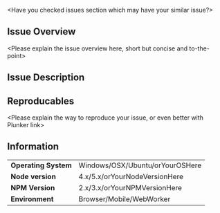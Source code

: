 <Have you checked issues section which may have your similar issue?>
<Please take your time filling these required information for posting issue>

## Issue Overview
<Please explain the issue overview here, short but concise and to-the-point>

## Issue Description
<Please explain the issue in details>

## Reproducables
<Please explain the way to reproduce your issue, or even better with Plunker link>

## Information
|                      	|                                 	|
|---------------------	|---------------------------------	|
| **Operating System** 	| Windows/OSX/Ubuntu/orYourOSHere 	|
| **Node version**     	| 4.x/5.x/orYourNodeVersionHere   	|
| **NPM Version**      	| 2.x/3.x/orYourNPMVersionHere    	|
| **Environment**       | Browser/Mobile/WebWorker          |

